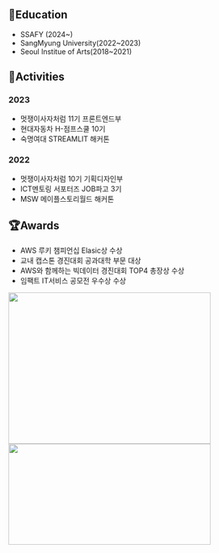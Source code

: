 ## 📖Education
- SSAFY (2024~)
- SangMyung University(2022~2023)
- Seoul Institue of Arts(2018~2021)

## 🎨Activities
### 2023
 * 멋쟁이사자처럼 11기 프론트엔드부
 * 현대자동차 H-점프스쿨 10기
 * 숙명여대 STREAMLIT 해커톤
### 2022
* 멋쟁이사자처럼 10기 기획디자인부
* ICT멘토링 서포터즈 JOB파고 3기
* MSW 메이플스토리월드 해커톤

## 🏆Awards
* AWS 루키 챔피언십 Elasic상 수상
* 교내 캡스톤 경진대회 공과대학 부문 대상
* AWS와 함께하는 빅데이터 경진대회 TOP4 총장상 수상
* 임팩트 IT서비스 공모전 우수상 수상




<div align="left">
<a href="s">
  <img src="https://github-readme-stats.vercel.app/api/top-langs/?username=minggwen&exclude_repo=minggwen.github.io&layout=compact&theme=transparent" width="400px" height = "300px"/>
</a>
<a href="s">
  <img src="https://github-readme-stats.vercel.app/api?username=minggwen&theme=transparent&show_icons=true" width="400px" height = "200px"/>
</a>
</div>
